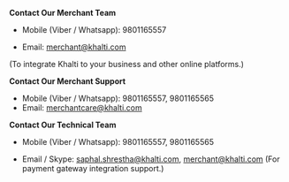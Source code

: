 **Contact Our Merchant Team**

* Mobile (Viber / Whatsapp):  9801165557


* Email: merchant@khalti.com

(To integrate Khalti to your business and other online platforms.)

**Contact Our Merchant Support**

* Mobile (Viber / Whatsapp): 9801165557, 9801165565
* Email: merchantcare@khalti.com

**Contact Our Technical Team**

* Mobile (Viber / Whatsapp): 9801165557, 9801165565

* Email / Skype: saphal.shrestha@khalti.com, merchant@khalti.com
(For payment gateway integration support.)

